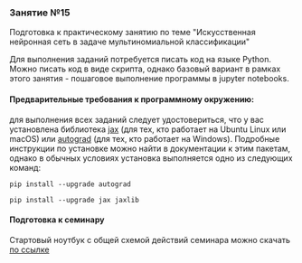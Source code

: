 ### Занятие №15

Подготовка к практическому занятию по теме "Искусственная нейронная сеть в задаче мультиномиальной классификации"

Для выполнения заданий потребуется писать код на языке Python. Можно писать код в виде скрипта, однако базовый вариант в рамках этого занятия - пошаговое выполнение программы в jupyter notebooks.

#### Предварительные требования к программному окружению:

для выполнения всех заданий следует удостовериться, что у вас установлена библиотека [jax](https://github.com/google/jax) (для тех, кто работает на Ubuntu Linux или macOS) или [autograd](https://github.com/hips/autograd) (для тех, кто работает на Windows). Подробные инструкции по установке можно найти в документации к этим пакетам, однако в обычных условиях установка выполняется одно из следующих команд:

`pip install --upgrade autograd`

`pip install --upgrade jax jaxlib`



#### Подготовка к семинару

Стартовый ноутбук с общей схемой действий семинара можно скачать [по ссылке](https://github.com/MKrinitskiy/ML4ES_2019-2020/blob/master/Lect15/multinomial%20classification%202-hid-layer%20NN%20autograd%20-%20template.ipynb)

